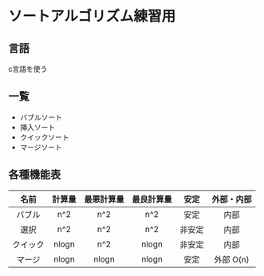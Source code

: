 # ソートアルゴリズム練習用

## 言語
c言語を使う

## 一覧
- バブルソート
- 挿入ソート
- クイックソート
- マージソート

## 各種機能表

|名前|計算量|最悪計算量|最良計算量|安定|外部・内部
|:-:|:-:|:-:|:-:|:-:|:-:|
|バブル|n^2|n^2|n^2|安定|内部
|選択|n^2|n^2|n^2|非安定|内部
|クイック|nlogn|n^2|nlogn|非安定|内部
|マージ|nlogn|nlogn|nlogn|安定|外部 O(n)
